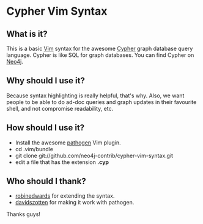 Cypher Vim Syntax
=================

What is it?
-----------
This is a basic [Vim](http://www.vim.org) syntax for the awesome [Cypher](http://docs.neo4j.org/chunked/stable/cypher-query-lang.html) graph database query language.  Cypher is like SQL for graph databases.  You can find Cypher on [Neo4j](http://www.neo4j.org).

Why should I use it?
--------------------

Because syntax highlighting is really helpful, that's why.  Also, we want people to be able to do ad-doc queries and graph updates in their favourite shell, and not compromise readability, etc.

How should I use it?
--------------------

* Install the awesome [pathogen](https://github.com/tpope/vim-pathogen) Vim plugin.
* cd .vim/bundle
* git clone git://github.com/neo4j-contrib/cypher-vim-syntax.git
* edit a file that has the extension **.cyp**

Who should I thank?
-------------------

* [robinedwards](https://github.com/robinedwards) for extending the syntax.
* [davidszotten](https://github.com/davidszotten) for making it work with pathogen.

Thanks guys!
